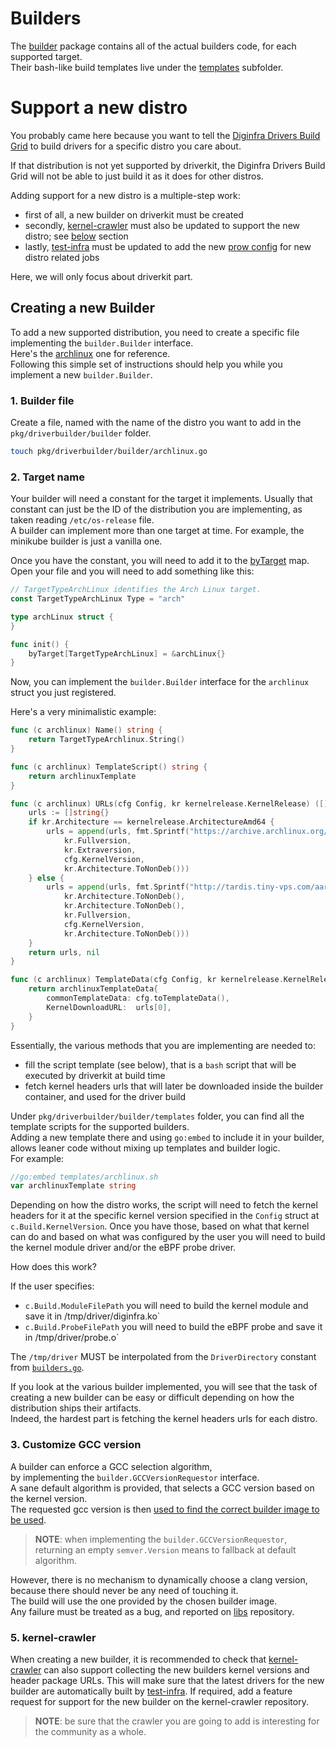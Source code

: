 # Builders

The [builder](../pkg/driverbuilder/builder) package contains all of the actual builders code, for each supported target.  
Their bash-like build templates live under the [templates](../pkg/driverbuilder/builder/templates) subfolder.

# Support a new distro

You probably came here because you want to tell the [Diginfra Drivers Build Grid](https://github.com/diginfra/test-infra/tree/master/driverkit) to
build drivers for a specific distro you care about.

If that distribution is not yet supported by driverkit, the Diginfra Drivers Build Grid will not be able to just build it as it does for other distros.

Adding support for a new distro is a multiple-step work:
* first of all, a new builder on driverkit must be created
* secondly, [kernel-crawler](https://github.com/diginfra/kernel-crawler) must also be updated to support the new distro; see [below](#5-kernel-crawler) section
* lastly, [test-infra](https://github.com/diginfra/test-infra) must be updated to add the new [prow config](https://github.com/diginfra/test-infra/tree/master/config/jobs/build-drivers) for new distro related jobs

Here, we will only focus about driverkit part.

## Creating a new Builder

To add a new supported distribution, you need to create a specific file implementing the `builder.Builder` interface.  
Here's the [archlinux](../pkg/driverbuilder/builder/archlinux.go) one for reference.  
Following this simple set of instructions should help you while you implement a new `builder.Builder`.

### 1. Builder file

Create a file, named with the name of the distro you want to add in the `pkg/driverbuilder/builder` folder.

```bash
touch pkg/driverbuilder/builder/archlinux.go
```

### 2. Target name

Your builder will need a constant for the target it implements. Usually that constant
can just be the ID of the distribution you are implementing, as taken reading `/etc/os-release` file.  
A builder can implement more than one target at time. For example, the minikube builder is just a vanilla one.

Once you have the constant, you will need to add it to the [byTarget](https://github.com/diginfra/driverkit/blob/master/pkg/driverbuilder/builder/target.go) map. 
Open your file and you will need to add something like this:

```go
// TargetTypeArchLinux identifies the Arch Linux target.
const TargetTypeArchLinux Type = "arch"

type archLinux struct {
}

func init() {
	byTarget[TargetTypeArchLinux] = &archLinux{}
}
```

Now, you can implement the `builder.Builder` interface for the `archlinux` struct
you just registered.

Here's a very minimalistic example:

```go
func (c archlinux) Name() string {
    return TargetTypeArchlinux.String()
}

func (c archlinux) TemplateScript() string {
	return archlinuxTemplate
}

func (c archlinux) URLs(cfg Config, kr kernelrelease.KernelRelease) ([]string, error) {
    urls := []string{}
    if kr.Architecture == kernelrelease.ArchitectureAmd64 {
        urls = append(urls, fmt.Sprintf("https://archive.archlinux.org/packages/l/linux-headers/linux-headers-%s.%s-%d-%s.pkg.tar.xz",
            kr.Fullversion,
            kr.Extraversion,
            cfg.KernelVersion,
            kr.Architecture.ToNonDeb()))
    } else {
        urls = append(urls, fmt.Sprintf("http://tardis.tiny-vps.com/aarm/packages/l/linux-%s-headers/linux-%s-headers-%s-%d-%s.pkg.tar.xz",
            kr.Architecture.ToNonDeb(),
            kr.Architecture.ToNonDeb(),
            kr.Fullversion,
            cfg.KernelVersion,
            kr.Architecture.ToNonDeb()))
    }
    return urls, nil
}

func (c archlinux) TemplateData(cfg Config, kr kernelrelease.KernelRelease, urls []string) interface{} {
    return archlinuxTemplateData{
        commonTemplateData: cfg.toTemplateData(),
        KernelDownloadURL:  urls[0],
    }
}
```

Essentially, the various methods that you are implementing are needed to:
* fill the script template (see below), that is a `bash` script that will be executed by driverkit at build time
* fetch kernel headers urls that will later be downloaded inside the builder container, and used for the driver build

Under `pkg/driverbuilder/builder/templates` folder, you can find all the template scripts for the supported builders.  
Adding a new template there and using `go:embed` to include it in your builder, allows leaner code
without mixing up templates and builder logic.  
For example:

```go
//go:embed templates/archlinux.sh
var archlinuxTemplate string
```

Depending on how the distro works, the script will need to fetch the kernel headers for it at the specific kernel version specified
in the `Config` struct at `c.Build.KernelVersion`.
Once you have those, based on what that kernel can do and based on what was configured
by the user you will need to build the kernel module driver and/or the eBPF probe driver.

How does this work?

If the user specifies:

- `c.Build.ModuleFilePath` you will need to build the kernel module and save it in /tmp/driver/diginfra.ko`
- `c.Build.ProbeFilePath` you will need to build the eBPF probe and save it in /tmp/driver/probe.o`

The `/tmp/driver` MUST be interpolated from the `DriverDirectory` constant from [`builders.go`](/pkg/driverbuilder/builder/builders.go).

If you look at the various builder implemented, you will see that the task of creating a new builder
can be easy or difficult depending on how the distribution ships their artifacts.  
Indeed, the hardest part is fetching the kernel headers urls for each distro.

### 3. Customize GCC version

A builder can enforce a GCC selection algorithm,  
by implementing the `builder.GCCVersionRequestor` interface.  
A sane default algorithm is provided, that selects a GCC version based on the kernel version.   
The requested gcc version is then [used to find the correct builder image to be used](builder_images.md#selection-algorithm).  

> **NOTE**: when implementing the `builder.GCCVersionRequestor`, returning an empty `semver.Version` means to fallback at default algorithm.

However, there is no mechanism to dynamically choose a clang version, because there should never be any need of touching it.   
The build will use the one provided by the chosen builder image.  
Any failure must be treated as a bug, and reported on [libs](https://github.com/diginfra/libs) repository.

### 5. kernel-crawler

When creating a new builder, it is recommended to check that [kernel-crawler](https://github.com/diginfra/kernel-crawler)
can also support collecting the new builders kernel versions and header package URLs. This will make sure that the latest drivers
for the new builder are automatically built by [test-infra](https://github.com/diginfra/test-infra). If required, add a feature request
for support for the new builder on the kernel-crawler repository.  

> **NOTE**: be sure that the crawler you are going to add is interesting for the community as a whole.
